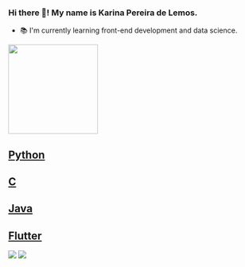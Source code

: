 ### Hi there 👋! My name is Karina Pereira de Lemos.

- 📚 I'm currently learning front-end development and data science.

<div>
  <a href="https://github.com/karinaplemos">
  <img height="180em" src="https://github-readme-stats.vercel.app/api?username=karinaplemos&show_icons=true&theme=synthwave&include_all_commits=true&count_private=true"/>
</div>

<h2>
   Python
 </h2>
<h2>
  C
</h2>
<h2> 
  Java
</h2>
<h2> 
  Flutter
</h2>

<a href = "mailto:karinalemos@id.uff.br"><img src="https://img.shields.io/badge/-Gmail-%23333?style=for-the-badge&logo=gmail&logoColor=white" target="_blank"></a>
<a href="https://www.linkedin.com/in/karina-pereira-de-lemos-590713158" target="_blank"><img src="https://img.shields.io/badge/-LinkedIn-%230077B5?style=for-the-badge&logo=linkedin&logoColor=white" target="_blank"></a> 

  
